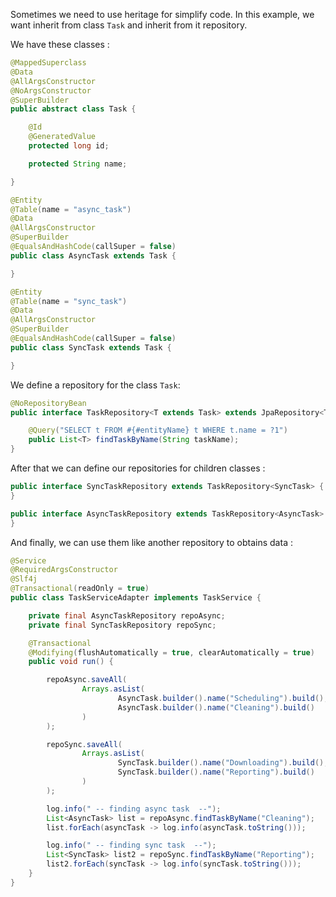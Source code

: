 Sometimes we need to use heritage for simplify code.
In this example, we want inherit from class `Task` and inherit from it repository.

We have these classes :
```java
@MappedSuperclass
@Data
@AllArgsConstructor
@NoArgsConstructor
@SuperBuilder
public abstract class Task {

    @Id
    @GeneratedValue
    protected long id;

    protected String name;

}

@Entity
@Table(name = "async_task")
@Data
@AllArgsConstructor
@SuperBuilder
@EqualsAndHashCode(callSuper = false)
public class AsyncTask extends Task {

}

@Entity
@Table(name = "sync_task")
@Data
@AllArgsConstructor
@SuperBuilder
@EqualsAndHashCode(callSuper = false)
public class SyncTask extends Task {

}
```

We define a repository for the class `Task`:

```java
@NoRepositoryBean
public interface TaskRepository<T extends Task> extends JpaRepository<T, Long> {

    @Query("SELECT t FROM #{#entityName} t WHERE t.name = ?1")
    public List<T> findTaskByName(String taskName);
}
```

After that we can define our repositories for children classes : 
```java
public interface SyncTaskRepository extends TaskRepository<SyncTask> {
}

public interface AsyncTaskRepository extends TaskRepository<AsyncTask> {
}
```

And finally, we can use them like another repository to obtains data :

```java
@Service
@RequiredArgsConstructor
@Slf4j
@Transactional(readOnly = true)
public class TaskServiceAdapter implements TaskService {

    private final AsyncTaskRepository repoAsync;
    private final SyncTaskRepository repoSync;

    @Transactional
    @Modifying(flushAutomatically = true, clearAutomatically = true)
    public void run() {

        repoAsync.saveAll(
                Arrays.asList(
                        AsyncTask.builder().name("Scheduling").build(),
                        AsyncTask.builder().name("Cleaning").build()
                )
        );

        repoSync.saveAll(
                Arrays.asList(
                        SyncTask.builder().name("Downloading").build(),
                        SyncTask.builder().name("Reporting").build()
                )
        );

        log.info(" -- finding async task  --");
        List<AsyncTask> list = repoAsync.findTaskByName("Cleaning");
        list.forEach(asyncTask -> log.info(asyncTask.toString()));

        log.info(" -- finding sync task  --");
        List<SyncTask> list2 = repoSync.findTaskByName("Reporting");
        list2.forEach(syncTask -> log.info(syncTask.toString()));
    }
}
```
